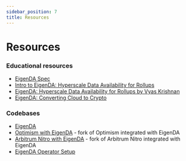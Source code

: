 ```yaml
---
sidebar_position: 7
title: Resources
---
```


# Resources

### Educational resources

* [EigenDA Spec](https://layr-labs.github.io/eigenda/)
* [Intro to EigenDA: Hyperscale Data Availability for Rollups](https://www.blog.eigenlayer.xyz/intro-to-eigenda-hyperscale-data-availability-for-rollups/)
* [EigenDA: Hyperscale Data Availability for Rollups by Vyas Krishnan](https://www.youtube.com/watch?v=FJjL6P5NeHY)
* [EigenDA: Converting Cloud to Crypto](https://www.youtube.com/watch?v=YDP6mvcxwdg)

### Codebases

* [EigenDA](https://github.com/Layr-Labs/eigenda)
* [Optimism with EigenDA](https://github.com/Layr-Labs/optimism) - fork of Optimism integrated with EigenDA
* [Arbitrum Nitro with EigenDA](https://github.com/Layr-Labs/nitro) - fork of Arbitrum Nitro integrated with EigenDA
* [EigenDA Operator Setup](https://github.com/Layr-Labs/eigenda-operator-setup)
